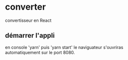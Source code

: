 # converter

convertisseur en React

## démarrer l'appli

en console 'yarn' puis 'yarn start' le naviguateur s'ouvriras automatiquement sur le port 8080.
